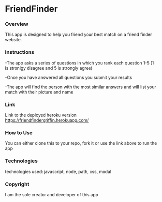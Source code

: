 # FriendFinder

### Overview
This app is designed to help you friend your best match on a friend finder website.

### Instructions
-The app asks a series of questions in which you rank each question 1-5 (1 is stronlgy disagree and 5 is strongly agree)

-Once you have answered all questions you submit your results 

-The app will find the person with the most similar answers and will list your match with their picture and name

### Link
Link to the deployed heroku version  https://friendfindergriffin.herokuapp.com/

### How to Use
You can either clone this to your repo, fork it or use the link above to run the app

### Technologies
technologies used: javascript, node, path, css, modal

### Copyright
I am the sole creator and developer of this app